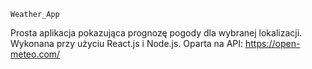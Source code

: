     Weather_App
Prosta aplikacja pokazująca prognozę pogody dla wybranej lokalizacji. 
Wykonana przy użyciu React.js i Node.js.
Oparta na API: https://open-meteo.com/
